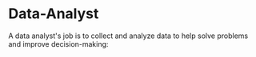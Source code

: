 # Data-Analyst
A data analyst's job is to collect and analyze data to help solve problems and improve decision-making:
